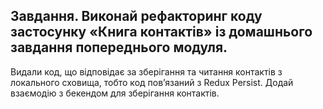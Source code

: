 ## Завдання. Виконай рефакторинг коду застосунку «Книга контактів» із домашнього завдання попереднього модуля.

Видали код, що відповідає за зберігання та читання контактів з локального сховища, тобто код пов’язаний з Redux Persist.
Додай взаємодію з бекендом для зберігання контактів.
